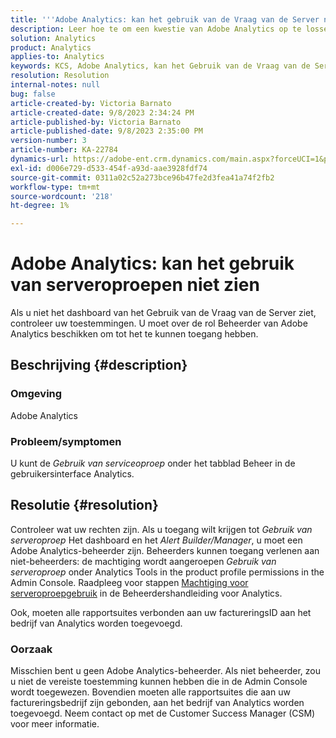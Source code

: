 ```yaml
---
title: '''Adobe Analytics: kan het gebruik van de Vraag van de Server niet zien?'
description: Leer hoe te om een kwestie van Adobe Analytics op te lossen waar u het Gebruik van de Vraag van de Server niet kunt zien. Controleer uw machtigingen.
solution: Analytics
product: Analytics
applies-to: Analytics
keywords: KCS, Adobe Analytics, kan het Gebruik van de Vraag van de Server, toestemmingen niet zien
resolution: Resolution
internal-notes: null
bug: false
article-created-by: Victoria Barnato
article-created-date: 9/8/2023 2:34:24 PM
article-published-by: Victoria Barnato
article-published-date: 9/8/2023 2:35:00 PM
version-number: 3
article-number: KA-22784
dynamics-url: https://adobe-ent.crm.dynamics.com/main.aspx?forceUCI=1&pagetype=entityrecord&etn=knowledgearticle&id=4532a7c9-544e-ee11-be6e-6045bd006c82
exl-id: d006e729-d533-454f-a93d-aae3928fdf74
source-git-commit: 0311a02c52a273bce96b47fe2d3fea41a74f2fb2
workflow-type: tm+mt
source-wordcount: '218'
ht-degree: 1%

---
```


# Adobe Analytics: kan het gebruik van serveroproepen niet zien


Als u niet het dashboard van het Gebruik van de Vraag van de Server ziet, controleer uw toestemmingen. U moet over de rol Beheerder van Adobe Analytics beschikken om tot het te kunnen toegang hebben.

## Beschrijving {#description}


### Omgeving

Adobe Analytics

### Probleem/symptomen

U kunt de *Gebruik van serviceoproep* onder het tabblad Beheer in de gebruikersinterface Analytics.


## Resolutie {#resolution}


Controleer wat uw rechten zijn. Als u toegang wilt krijgen tot *Gebruik van serveroproep* Het dashboard en het *Alert Builder/Manager*, u moet een Adobe Analytics-beheerder zijn. Beheerders kunnen toegang verlenen aan niet-beheerders: de machtiging wordt aangeroepen *Gebruik van serveroproep* onder Analytics Tools in the product profile permissions in the Admin Console. Raadpleeg voor stappen [Machtiging voor serveroproepgebruik](https://experienceleague.adobe.com/docs/analytics/admin/admin-tools/server-call-usage/overage-overview.html?lang=en#section_FCC58EB635954A32990D4E67B52B4369) in de Beheerdershandleiding voor Analytics.

Ook, moeten alle rapportsuites verbonden aan uw factureringsID aan het bedrijf van Analytics worden toegevoegd.

### Oorzaak

Misschien bent u geen Adobe Analytics-beheerder. Als niet beheerder, zou u niet de vereiste toestemming kunnen hebben die in de Admin Console wordt toegewezen. Bovendien moeten alle rapportsuites die aan uw factureringsbedrijf zijn gebonden, aan het bedrijf van Analytics worden toegevoegd. Neem contact op met de Customer Success Manager (CSM) voor meer informatie.

